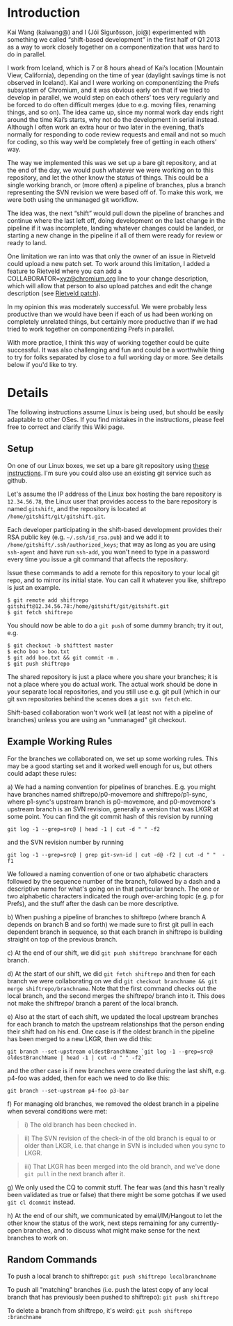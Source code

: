 # Introduction

Kai Wang (kaiwang@) and I (Jói Sigurðsson, joi@) experimented with something we called “shift-based development” in the first half of Q1 2013 as a way to work closely together on a componentization that was hard to do in parallel.

I work from Iceland, which is 7 or 8 hours ahead of Kai’s location (Mountain View, California), depending on the time of year (daylight savings time is not observed in Iceland). Kai and I were working on componentizing the Prefs subsystem of Chromium, and it was obvious early on that if we tried to develop in parallel, we would step on each others’ toes very regularly and be forced to do often difficult merges (due to e.g. moving files, renaming things, and so on). The idea came up, since my normal work day ends right around the time Kai’s starts, why not do the development in serial instead. Although I often work an extra hour or two later in the evening, that’s normally for responding to code review requests and email and not so much for coding, so this way we’d be completely free of getting in each others’ way.

The way we implemented this was we set up a bare git repository, and at the end of the day, we would push whatever we were working on to this repository, and let the other know the status of things. This could be a single working branch, or (more often) a pipeline of branches, plus a branch representing the SVN revision we were based off of. To make this work, we were both using the unmanaged git workflow.

The idea was, the next “shift” would pull down the pipeline of branches and continue where the last left off, doing development on the last change in the pipeline if it was incomplete, landing whatever changes could be landed, or starting a new change in the pipeline if all of them were ready for review or ready to land.

One limitation we ran into was that only the owner of an issue in Rietveld could upload a new patch set. To work around this limitation, I added a feature to Rietveld where you can add a COLLABORATOR=xyz@chromium.org line to your change description, which will allow that person to also upload patches and edit the change description (see [Rietveld patch](https://code.google.com/p/rietveld/source/detail?r=a37a6b2495b43e5fdd38292602d933714b7e8ddd)).

In my opinion this was moderately successful. We were probably less productive than we would have been if each of us had been working on completely unrelated things, but certainly more productive than if we had tried to work together on componentizing Prefs in parallel.

With more practice, I think this way of working together could be quite successful. It was also challenging and fun and could be a worthwhile thing to try for folks separated by close to a full working day or more. See details below if you'd like to try.

# Details

The following instructions assume Linux is being used, but should be easily adaptable to other OSes. If you find mistakes in the instructions, please feel free to correct and clarify this Wiki page.

## Setup

On one of our Linux boxes, we set up a bare git repository using [these instructions](http://git-scm.com/book/en/Git-on-the-Server-Setting-Up-the-Server). I'm sure you could also use an existing git service such as github.

Let's assume the IP address of the Linux box hosting the bare
repository is `12.34.56.78`, the Linux user that provides access to the
bare repository is named `gitshift`, and the repository is located at
`/home/gitshift/git/gitshift.git`.

Each developer participating in the shift-based development provides
their RSA public key (e.g. `~/.ssh/id_rsa.pub`) and we add it to
`/home/gitshift/.ssh/authorized_keys`; that way as long as you are using
`ssh-agent` and have run `ssh-add`, you won't need to type in a password
every time you issue a git command that affects the repository.

Issue these commands to add a remote for this repository to your local
git repo, and to mirror its initial state.  You can call it whatever
you like, shiftrepo is just an example.

```
$ git remote add shiftrepo gitshift@12.34.56.78:/home/gitshift/git/gitshift.git
$ git fetch shiftrepo
```

You should now be able to do a `git push` of some dummy branch; try
it out, e.g.

```
$ git checkout -b shifttest master
$ echo boo > boo.txt
$ git add boo.txt && git commit -m .
$ git push shiftrepo
```

The shared repository is just a place where you share your branches;
it is not a place where you do actual work.  The actual work should be
done in your separate local repositories, and you still use e.g. git
pull (which in our git svn repositories behind the scenes does a `git svn fetch` etc.

Shift-based collaboration won't work well (at least not with a
pipeline of branches) unless you are using an "unmanaged" git checkout.

## Example Working Rules

For the branches we collaborated on, we set up some working
rules. This may be a good starting set and it worked well enough for us,
but others could adapt these rules:

a) We had a naming convention for pipelines of branches. E.g. you
might have branches named shiftrepo/p0-movemore and shiftrepo/p1-sync,
where p1-sync's upstream branch is p0-movemore, and p0-movemore's
upstream branch is an SVN revision, generally a version that was LKGR
at some point.  You can find the git commit hash of this revision by
running

```
git log -1 --grep=src@ | head -1 | cut -d " " -f2
```

and the SVN revision number by running

```
git log -1 --grep=src@ | grep git-svn-id | cut -d@ -f2 | cut -d " "  -f1
```

We followed a naming convention of one or two alphabetic characters
followed by the sequence number of the branch, followed by a dash and
a descriptive name for what's going on in that particular branch. The
one or two alphabetic characters indicated the rough over-arching
topic (e.g. p for Prefs), and the stuff after the dash can be more
descriptive.

b) When pushing a pipeline of branches to shiftrepo (where branch A
depends on branch B and so forth) we made sure to first git pull in
each dependent branch in sequence, so that each branch in shiftrepo is
building straight on top of the previous branch.

c) At the end of our shift, we did `git push shiftrepo branchname`
for each branch.

d) At the start of our shift, we did `git fetch shiftrepo` and then
for each branch we were collaborating on we did `git checkout branchname && git merge shiftrepo/branchname`. Note that the first command checks
out the local branch, and the second merges the shiftrepo/ branch into
it. This does not make the shiftrepo/ branch a parent of the local
branch.

e) Also at the start of each shift, we updated the local upstream
branches for each branch to match the upstream relationships that the
person ending their shift had on his end.  One case is if the oldest
branch in the pipeline has been merged to a new LKGR, then we did this:

```
git branch --set-upstream oldestBranchName `git log -1 --grep=src@ oldestBranchName | head -1 | cut -d " " -f2`
```

and the other case is if new branches were created during the last shift, e.g. p4-foo was added, then for each we need to do like this:

```
git branch --set-upstream p4-foo p3-bar
```

f) For managing old branches, we removed the oldest branch in a
pipeline when several conditions were met:

> i) The old branch has been checked in.

> ii) The SVN revision of the check-in of the old branch is equal to
> or older than LKGR, i.e. that change in SVN is included when you
> sync to LKGR.

> iii) That LKGR has been merged into the old branch, and we've done
> `git pull` in the next branch after it.

g) We only used the CQ to commit stuff. The fear was (and this hasn't
really been validated as true or false) that there might be some
gotchas if we used `git cl dcommit` instead.

h) At the end of our shift, we communicated by email/IM/Hangout to let
the other know the status of the work, next steps remaining for any
currently-open branches, and to discuss what might make sense for the
next branches to work on.

## Random Commands

To push a local branch to shiftrepo: `git push shiftrepo localbranchname`

To push all "matching" branches (i.e. push the latest copy of
any local branch that has previously been pushed to shiftrepo): `git push shiftrepo`

To delete a branch from shiftrepo, it's weird: `git push shiftrepo :branchname`
